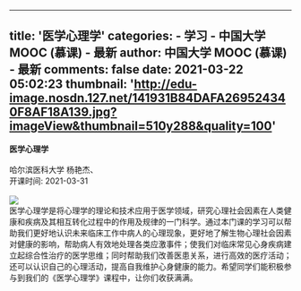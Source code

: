 
---
title: '医学心理学'
categories: 
    - 学习
    - 中国大学 MOOC (慕课) - 最新
author: 中国大学 MOOC (慕课) - 最新
comments: false
date: 2021-03-22 05:02:23
thumbnail: 'http://edu-image.nosdn.127.net/141931B84DAFA269524340F8AF18A139.jpg?imageView&thumbnail=510y288&quality=100'
---

<div>   
<strong>医学心理学</strong><br>
      <br>
      哈尔滨医科大学 杨艳杰、<br>
      开课时间: 2021-03-31<br><br>
      <img src="http://edu-image.nosdn.127.net/141931B84DAFA269524340F8AF18A139.jpg?imageView&thumbnail=510y288&quality=100" referrerpolicy="no-referrer"><br>
      医学心理学是将心理学的理论和技术应用于医学领域，研究心理社会因素在人类健康和疾病及其相互转化过程中的作用及规律的一门科学。通过本门课的学习可以帮助我们更好地认识未来临床工作中病人的心理现象，更好地了解生物心理社会因素对健康的影响，帮助病人有效地处理各类应激事件；使我们对临床常见心身疾病建立起综合性治疗的医学思维；同时帮助我们改善医患关系，进行高效的医疗活动；还可以认识自己的心理活动，提高自我维护心身健康的能力。希望同学们能积极参与到我们的《医学心理学》课程中，让你们收获满满。
      
</div>
            
